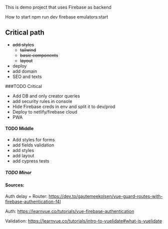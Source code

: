 This is demo project that uses Firebase as backend

How to start
npm run dev
firebase emulators:start

## Critical path
 - ~~add styles~~ 
    - ~~tailwind~~
   - ~~basic components~~ 
   -  ~~layout~~
 - deploy
 - add domain
 - SEO and texts 

###TODO Critical 
- Add DB and only creator queries
- add security rules in console
- Hide Firebase creds in env and split it to dev/prod
- Deploy to netlify/firebase cloud 
- PWA

#### TODO Middle
- Add styles for forms
 - add fields validation
 - add styles 
 - add layout
 - add cypress tests

##### TODO Minor



#### Sources: 
Auth delay + Router: https://dev.to/gautemeekolsen/vue-guard-routes-with-firebase-authentication-f4l

Auth: https://learnvue.co/tutorials/vue-firebase-authentication

Validation: https://learnvue.co/tutorials/intro-to-vuelidate#what-is-vuelidate
